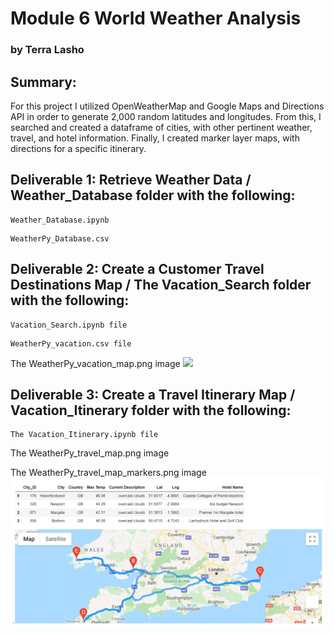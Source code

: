 # Module 6  World Weather Analysis
### by Terra Lasho 

## Summary: 
For this project I utilized OpenWeatherMap and Google Maps and Directions API in order to generate 2,000 random latitudes and longitudes. From this, I searched and created a dataframe of cities, with other pertinent weather, travel, and hotel information.  Finally, I created marker layer maps, with directions for a specific itinerary.

## Deliverable 1: Retrieve Weather Data / Weather_Database folder with the following:
```
Weather_Database.ipynb 
```
```
WeatherPy_Database.csv
```

## Deliverable 2: Create a Customer Travel Destinations Map / The Vacation_Search folder with the following:
```
Vacation_Search.ipynb file
```
```
WeatherPy_vacation.csv file
```
The WeatherPy_vacation_map.png image
![](https://github.com/Beetleee/World_Weather_Analysis/blob/main/Vacation_Itinerary/Vacation_Itinerary.ipynb)


## Deliverable 3: Create a Travel Itinerary Map / Vacation_Itinerary folder with the following:
```
The Vacation_Itinerary.ipynb file
```
The WeatherPy_travel_map.png image

The WeatherPy_travel_map_markers.png image
![](https://github.com/Beetleee/World_Weather_Analysis/blob/main/Vacation_Itinerary/WeatherPy_travel_map.png)

